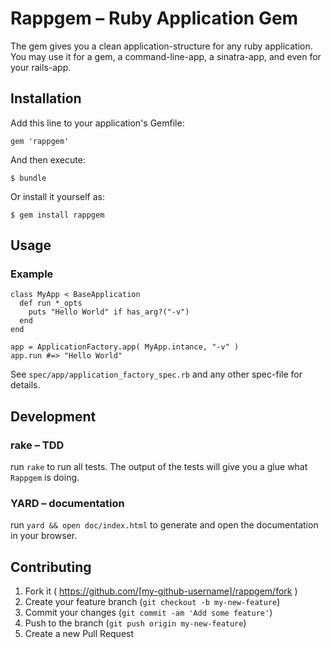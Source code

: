 # Rappgem – Ruby Application Gem

The gem gives you a clean application-structure for any ruby
application. You may use it for a gem, a command-line-app, a
sinatra-app, and even for your rails-app.

## Installation

Add this line to your application's Gemfile:

    gem 'rappgem'

And then execute:

    $ bundle

Or install it yourself as:

    $ gem install rappgem


## Usage

### Example

    class MyApp < BaseApplication
      def run *_opts
        puts "Hello World" if has_arg?("-v")
      end
    end

    app = ApplicationFactory.app( MyApp.intance, "-v" )
    app.run #=> "Hello World"

See `spec/app/application_factory_spec.rb` and any other spec-file for
details.


## Development

### rake – TDD

run `rake` to run all tests. The output of the tests will give
you a glue what `Rappgem` is doing.


### YARD – documentation

run `yard && open doc/index.html` to generate and open the documentation
in your browser.


## Contributing

1. Fork it ( https://github.com/[my-github-username]/rappgem/fork )
2. Create your feature branch (`git checkout -b my-new-feature`)
3. Commit your changes (`git commit -am 'Add some feature'`)
4. Push to the branch (`git push origin my-new-feature`)
5. Create a new Pull Request
